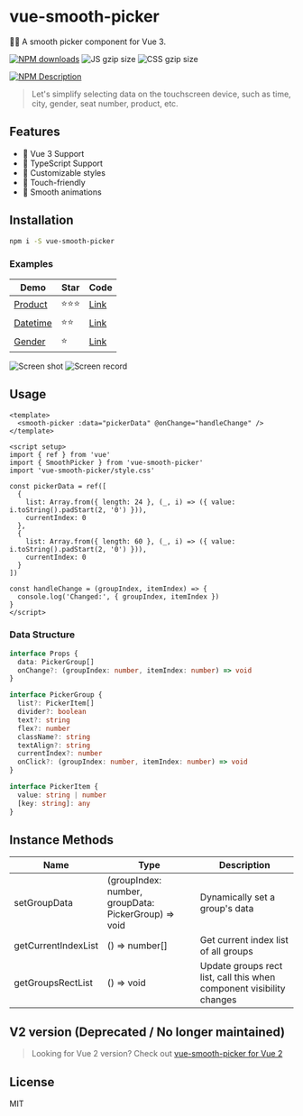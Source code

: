 # vue-smooth-picker

🏄🏼 A smooth picker component for Vue 3.

[![NPM downloads](http://img.shields.io/npm/dt/vue-smooth-picker.svg)](https://npmjs.org/package/vue-smooth-picker)
![JS gzip size](http://img.badgesize.io/hiyali/vue-smooth-picker/refs/heads/gh-pages/dist/vue-smooth-picker.js.svg?compression=gzip&label=gzip:%20JS)
![CSS gzip size](http://img.badgesize.io/hiyali/vue-smooth-picker/refs/heads/gh-pages/dist/style.css.svg?compression=gzip&label=gzip:%20CSS)

[![NPM Description](https://nodei.co/npm/vue-smooth-picker.png?downloads=true&stars=true)](https://npmjs.org/package/vue-smooth-picker)

> Let's simplify selecting data on the touchscreen device, such as time, city, gender, seat number, product, etc.

## Features
- 🎯 Vue 3 Support
- 💪 TypeScript Support
- 🎨 Customizable styles
- 📱 Touch-friendly
- 🔄 Smooth animations

## Installation

```bash
npm i -S vue-smooth-picker
```

### Examples

| Demo | Star | Code |
| --- | --- | --- |
| [Product](https://hiyali.github.io/vue-smooth-picker/pages/example/product/) | ⭐⭐⭐ | [Link](https://github.com/hiyali/vue-smooth-picker/tree/gh-pages/example/product) |
| [Datetime](https://hiyali.github.io/vue-smooth-picker/pages/example/datetime/) | ⭐⭐ | [Link](https://github.com/hiyali/vue-smooth-picker/tree/gh-pages/example/datetime) |
| [Gender](https://hiyali.github.io/vue-smooth-picker/pages/example/gender/) | ⭐ | [Link](https://github.com/hiyali/vue-smooth-picker/tree/gh-pages/example/product) |


![Screen shot](https://raw.githubusercontent.com/hiyali/vue-smooth-picker/gh-pages/assets/smooth-picker-screenshot.png "screenshot")
![Screen record](https://raw.githubusercontent.com/hiyali/vue-smooth-picker/gh-pages/assets/smooth-picker-screen-record.gif "screen record")

## Usage

```vue
<template>
  <smooth-picker :data="pickerData" @onChange="handleChange" />
</template>

<script setup>
import { ref } from 'vue'
import { SmoothPicker } from 'vue-smooth-picker'
import 'vue-smooth-picker/style.css'

const pickerData = ref([
  {
    list: Array.from({ length: 24 }, (_, i) => ({ value: i.toString().padStart(2, '0') })),
    currentIndex: 0
  },
  {
    list: Array.from({ length: 60 }, (_, i) => ({ value: i.toString().padStart(2, '0') })),
    currentIndex: 0
  }
])

const handleChange = (groupIndex, itemIndex) => {
  console.log('Changed:', { groupIndex, itemIndex })
}
</script>
```

### Data Structure

```typescript
interface Props {
  data: PickerGroup[]
  onChange?: (groupIndex: number, itemIndex: number) => void
}

interface PickerGroup {
  list?: PickerItem[]
  divider?: boolean
  text?: string
  flex?: number
  className?: string
  textAlign?: string
  currentIndex?: number
  onClick?: (groupIndex: number, itemIndex: number) => void
}

interface PickerItem {
  value: string | number
  [key: string]: any
}
```

## Instance Methods

| Name | Type | Description |
|------|------|-------------|
| setGroupData | (groupIndex: number, groupData: PickerGroup) => void | Dynamically set a group's data |
| getCurrentIndexList | () => number[] | Get current index list of all groups |
| getGroupsRectList | () => void | Update groups rect list, call this when component visibility changes |


## V2 version (Deprecated / No longer maintained)

> Looking for Vue 2 version? Check out [vue-smooth-picker for Vue 2](https://github.com/hiyali/vue-smooth-picker/tree/vue2)

## License

MIT

